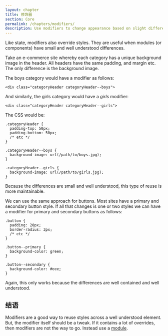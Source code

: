 ```yaml
---
layout: chapter
title: 修饰器
section: Core
permalink: /chapters/modifiers/
description: Use modifiers to change appearance based on slight differences.
---
```


Like state, modifiers also override styles. They are useful when modules (or components) have small and well understood differences.

Take an e-commerce site whereby each category has a unique background image in the header. All headers have the same padding, and margin etc. The only difference is the background image.

The boys category would have a modifier as follows:

	<div class="categoryHeader categoryHeader--boys">

And similarly, the girls category would have a *girls* modifier:

	<div class="categoryHeader categoryHeader--girls">

The CSS would be:

	.categoryHeader {
	  padding-top: 50px;
	  padding-bottom: 50px;
	  /* etc */
	}

	.categoryHeader--boys {
	  background-image: url(/path/to/boys.jpg);
	}

	.categoryHeader--girls {
	  background-image: url(/path/to/girls.jpg);
	}

Because the differences are small and well understood, this type of reuse is more maintainable.

We can use the same approach for buttons. Most sites have a primary and secondary button style. If all that changes is one or two styles we can have a modifier for primary and secondary buttons as follows:

	.button {
	  padding: 20px;
	  border-radius: 3px;
	  /* etc */
	}

	.button--primary {
	  background-color: green;
	}

	.button--secondary {
	  background-color: #eee;
	}

Again, this only works because the differences are well contained and well understood.

## 结语

Modifiers are a good way to reuse styles across a well understood element. But, the modifier itself should be a tweak. If it contains a lot of overrides, then modifiers are not the way to go. Instead use a [module](/chapters/modules/).
